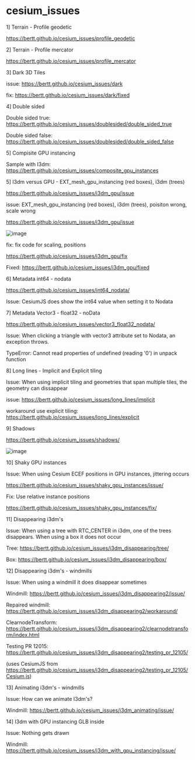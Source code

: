 # cesium_issues


1] Terrain - Profile geodetic

https://bertt.github.io/cesium_issues/profile_geodetic

2] Terrain - Profile mercator

https://bertt.github.io/cesium_issues/profile_mercator

3] Dark 3D Tiles

issue: https://bertt.github.io/cesium_issues/dark

fix: https://bertt.github.io/cesium_issues/dark/fixed

4] Double sided

Double sided true: https://bertt.github.io/cesium_issues/doublesided/double_sided_true

Double sided false: https://bertt.github.io/cesium_issues/doublesided/double_sided_false

5] Compisite GPU instancing

Sample with I3dm: https://bertt.github.io/cesium_issues/composite_gpu_instances

5] I3dm versus GPU -  EXT_mesh_gpu_instancing (red boxes), i3dm (trees)

https://bertt.github.io/cesium_issues/i3dm_gpu/issue

issue: EXT_mesh_gpu_instancing (red boxes), i3dm (trees), poisiton wrong, scale wrong

https://bertt.github.io/cesium_issues/i3dm_gpu/issue

![image](https://github.com/bertt/cesium_issues/assets/538812/8a053b75-c84b-46d1-ae45-01293c3e53f6)

fix: fix code for scaling, positions

https://bertt.github.io/cesium_issues/i3dm_gpu/fix

Fixed: https://bertt.github.io/cesium_issues/i3dm_gpu/fixed


6] Metadata int64 - nodata

https://bertt.github.io/cesium_issues/int64_nodata/

Issue: CesiumJS does show the int64 value when setting it to Nodata

7] Metadata Vector3 - float32 - noData

https://bertt.github.io/cesium_issues/vector3_float32_nodata/

Issue: When clicking a triangle with vector3 attribute set to Nodata, an exception throws.

TypeError: Cannot read properties of undefined (reading '0') in unpack function

8] Long lines - Implicit and Explicit tiling

Issue: When using implicit tiling and geometries that span multiple tiles, the geometry can dissappear

issue: https://bertt.github.io/cesium_issues/long_lines/implicit

workaround use explicit tiling: https://bertt.github.io/cesium_issues/long_lines/explicit

9] Shadows

https://bertt.github.io/cesium_issues/shadows/

![image](https://github.com/bertt/cesium_issues/assets/538812/55b2bc64-dc62-48f8-ac4a-62630326b5ad)

10] Shaky GPU instances

Issue: When using Cesium ECEF positions in GPU instances, jittering occurs

https://bertt.github.io/cesium_issues/shaky_gpu_instances/issue/

Fix: Use relative instance positions

https://bertt.github.io/cesium_issues/shaky_gpu_instances/fix/

11] Disappearing i3dm's

Issue: When using a tree with RTC_CENTER in i3dm, one of the trees disappears. When using a box it does not occur

Tree: https://bertt.github.io/cesium_issues/i3dm_disappearing/tree/

Box: https://bertt.github.io/cesium_issues/i3dm_disappearing/box/

12] Disappearing i3dm's - windmills

Issue: When using a windmill it does disappear sometimes

Windmill: https://bertt.github.io/cesium_issues/i3dm_disappearing2/issue/

Repaired windmill: https://bertt.github.io/cesium_issues/i3dm_disappearing2/workaround/

ClearnodeTransform: https://bertt.github.io/cesium_issues/i3dm_disappearing2/clearnodetransform/index.html

Testing PR 12015: https://bertt.github.io/cesium_issues/i3dm_disappearing2/testing_pr_12105/

(uses CesiumJS from https://bertt.github.io/cesium_issues/i3dm_disappearing2/testing_pr_12105/Cesium.js)

13] Animating i3dm's - windmills

Issue: How can we animate I3dm's?

Windmill: https://bertt.github.io/cesium_issues/i3dm_animating/issue/

14] I3dm with GPU instancing GLB inside

Issue: Nothing gets drawn

Windmill: https://bertt.github.io/cesium_issues/i3dm_with_gpu_instancing/issue/


